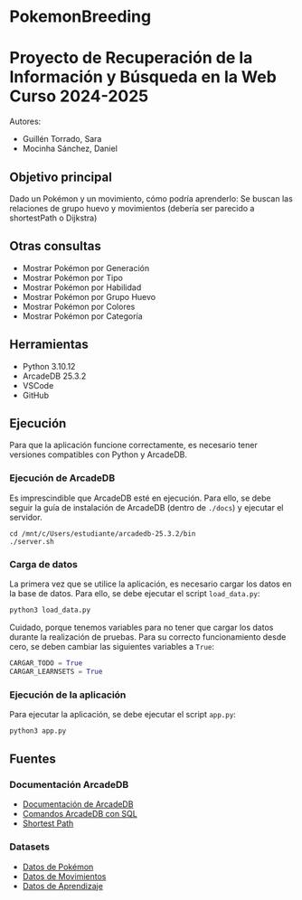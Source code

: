 # PokemonBreeding

Proyecto de Recuperación de la Información y Búsqueda en la Web  
Curso 2024-2025  
==================================================

Autores:

- Guillén Torrado, Sara
- Mocinha Sánchez, Daniel

## Objetivo principal

Dado un Pokémon y un movimiento, cómo podría aprenderlo: Se buscan las relaciones de grupo huevo y movimientos (debería
ser parecido a shortestPath o Dijkstra)

## Otras consultas

- Mostrar Pokémon por Generación
- Mostrar Pokémon por Tipo
- Mostrar Pokémon por Habilidad
- Mostrar Pokémon por Grupo Huevo
- Mostrar Pokémon por Colores
- Mostrar Pokémon por Categoría

## Herramientas

- Python 3.10.12
- ArcadeDB 25.3.2
- VSCode
- GitHub

## Ejecución

Para que la aplicación funcione correctamente, es necesario tener versiones compatibles con Python y ArcadeDB.

### Ejecución de ArcadeDB

Es imprescindible que ArcadeDB esté en ejecución. Para ello, se debe seguir la guía de instalación de ArcadeDB (dentro
de `./docs`) y ejecutar el servidor.

```
cd /mnt/c/Users/estudiante/arcadedb-25.3.2/bin
./server.sh
```

### Carga de datos

La primera vez que se utilice la aplicación, es necesario cargar los datos en la base de datos. Para ello, se debe
ejecutar el script `load_data.py`:

```bash
python3 load_data.py
```

Cuidado, porque tenemos variables para no tener que cargar los datos durante la realización de pruebas. Para su correcto
funcionamiento desde cero, se deben cambiar las siguientes variables a `True`:

```python
CARGAR_TODO = True
CARGAR_LEARNSETS = True
```

### Ejecución de la aplicación

Para ejecutar la aplicación, se debe ejecutar el script `app.py`:

```bash
python3 app.py
```

## Fuentes

### Documentación ArcadeDB

- [Documentación de ArcadeDB](https://docs.arcadedb.com)
- [Comandos ArcadeDB con SQL](https://docs.arcadedb.com/#sql)
- [Shortest Path](https://docs.arcadedb.com/#shortest-path-function)

### Datasets

- [Datos de Pokémon](https://play.pokemonshowdown.com/data/pokedex.json)
- [Datos de Movimientos](https://play.pokemonshowdown.com/data/moves.json)
- [Datos de Aprendizaje](https://play.pokemonshowdown.com/data/learnsets.json)